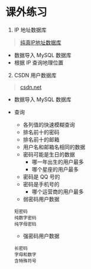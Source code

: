 # 课外练习

1. IP 地址数据库
  
  > [纯真IP地址数据库](http://cz88.net/) 
  
  - 数据导入 MySQL 数据库
  - 根据 IP 查询地理位置


2. CSDN 用户数据库

  > [csdn.net](http://csdn.net)

 - 数据导入 MySQL 数据库
 - 查询
     - 各列值的快速模糊查询
     - 排名前十的密码
     - 排名前十的邮箱
     - 用户名和邮箱名相同的数据
     - 密码可能是生日的数据
       - 哪一年出生的用户最多
       - 哪个星座的用户最多
     - 密码是 QQ 号的
     - 密码是手机号的
       - 哪个运营商的用户最多
     - 弱密码用户数据
     
      ```
      短密码
      纯数字密码
      纯字母密码
      ```
            
     - 强密码用户数据

      ```
      长密码
      字母和数字
      含特殊符号
      ```